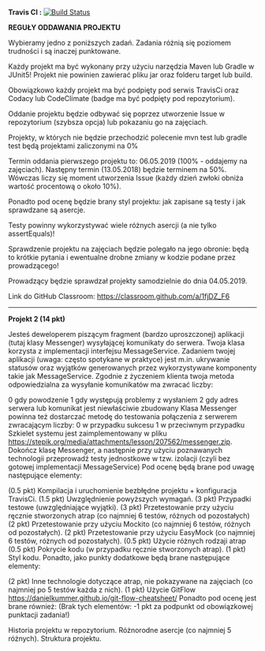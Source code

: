 **Travis CI :**   [![Build Status](https://travis-ci.org/skkriss/Messenger.svg?branch=master)](https://travis-ci.com/skkriss/Messenger)

**REGUŁY ODDAWANIA PROJEKTU**

Wybieramy jedno z poniższych zadań. Zadania różnią się poziomem trudności i są inaczej punktowane.

Każdy projekt ma być wykonany przy użyciu narzędzia Maven lub Gradle w JUnit5! Projekt nie powinien zawierać pliku jar oraz folderu target lub build.

Obowiązkowo każdy projekt ma być podpięty pod serwis TravisCi oraz Codacy lub CodeClimate (badge ma być podpięty pod repozytorium).

Oddanie projektu będzie odbywać się poprzez utworzenie Issue w repozytorium (szybsza opcja) lub pokazaniu go na zajęciach.

Projekty, w których nie będzie przechodzić polecenie mvn test lub gradle test będą projektami zaliczonymi na 0%

Termin oddania pierwszego projektu to: 06.05.2019 (100% - oddajemy na zajęciach). Następny termin (13.05.2018) będzie terminem na 50%. Wówczas liczy się moment utworzenia Issue (każdy dzień zwłoki obniża wartość procentową o około 10%). 

Ponadto pod ocenę będzie brany styl projektu: jak zapisane są testy i jak sprawdzane są asercje.

Testy powinny wykorzystywać wiele różnych asercji (a nie tylko assertEquals)!

Sprawdzenie projektu na zajęciach będzie polegało na jego obronie: będą to krótkie pytania i ewentualne drobne zmiany w kodzie podane przez prowadzącego!

Prowadzący będzie sprawdzał projekty samodzielnie do dnia 04.05.2019.

Link do GitHub Classroom: https://classroom.github.com/a/1fjDZ_F6


------------------------

**Projekt 2 (14 pkt)**

Jesteś deweloperem piszącym fragment (bardzo uproszczonej) aplikacji (tutaj klasy Messenger) wysyłającej komunikaty do serwera. Twoja klasa korzysta z implementacji interfejsu MessageService. Zadaniem twojej aplikacji (uwaga: często spotykane w praktyce) jest m.in. ukrywanie statusów oraz wyjątków generowanych przez wykorzystywane komponenty takie jak MessageService. Zgodnie z życzeniem klienta twoja metoda odpowiedzialna za wysyłanie komunikatów ma zwracać liczby:

0 gdy powodzenie
1 gdy występują problemy z wysłaniem
2 gdy adres serwera lub komunikat jest niewłaściwie zbudowany Klasa Messenger powinna też dostarczać metodę do testowania połączenia z serwerem zwracającym liczby:
0 w przypadku sukcesu
1 w przeciwnym przypadku Szkielet systemu jest zaimplementowany w pliku https://stepik.org/media/attachments/lesson/207562/messenger.zip. Dokończ klasę Messenger, a następnie przy użyciu poznawanych technologii przeprowadź testy jednostkowe w tzw. izolacji (czyli bez gotowej implementacji MessageService)
Pod ocenę będą brane pod uwagę następujące elementy:

(0.5 pkt) Kompilacja i uruchomienie bezbłędne projektu + konfiguracja TravisCi.
(1.5 pkt) Uwzględnienie powyższych wymagań.
(3 pkt) Przypadki testowe (uwzględniające wyjątki).
(3 pkt) Przetestowanie przy użyciu ręcznie stworzonych atrap (co najmniej 6 testów, różnych od pozostałych)
(2 pkt) Przetestowanie przy użyciu Mockito (co najmniej 6 testów, różnych od pozostałych).
(2 pkt) Przetestowanie przy użyciu EasyMock (co najmniej 6 testów, różnych od pozostałych).
(0.5 pkt) Użycie różnych rodzaji atrap
(0.5 pkt) Pokrycie kodu (w przypadku ręcznie stworzonych atrap).
(1 pkt) Styl kodu.
Ponadto, jako punkty dodatkowe będą brane następujące elementy:

(2 pkt) Inne technologie dotyczące atrap, nie pokazywane na zajęciach (co najmniej po 5 testów każda z nich).
(1 pkt) Użycie GitFlow https://danielkummer.github.io/git-flow-cheatsheet/
Ponadto pod ocenę jest brane również: (Brak tych elementów: -1 pkt za podpunkt od obowiązkowej punktacji zadania!)

Historia projektu w repozytorium.
Różnorodne asercje (co najmniej 5 różnych).
Struktura projektu.